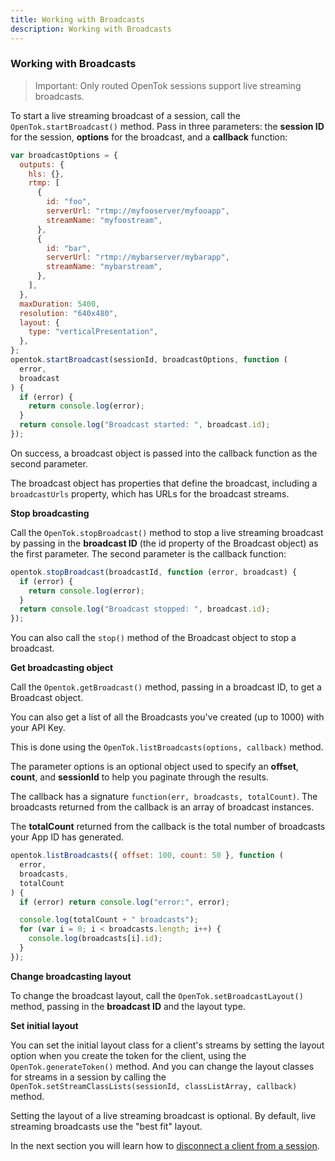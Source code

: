 ```yaml
---
title: Working with Broadcasts
description: Working with Broadcasts
---
```


### Working with Broadcasts

>Important: Only routed OpenTok sessions support live streaming broadcasts.

To start a live streaming broadcast of a session, call the `OpenTok.startBroadcast()` method. Pass in three parameters: the **session ID** for the session, **options** for the broadcast, and a **callback** function:

```js
var broadcastOptions = {
  outputs: {
    hls: {},
    rtmp: [
      {
        id: "foo",
        serverUrl: "rtmp://myfooserver/myfooapp",
        streamName: "myfoostream",
      },
      {
        id: "bar",
        serverUrl: "rtmp://mybarserver/mybarapp",
        streamName: "mybarstream",
      },
    ],
  },
  maxDuration: 5400,
  resolution: "640x480",
  layout: {
    type: "verticalPresentation",
  },
};
opentok.startBroadcast(sessionId, broadcastOptions, function (
  error,
  broadcast
) {
  if (error) {
    return console.log(error);
  }
  return console.log("Broadcast started: ", broadcast.id);
});
```
<!-- See the API reference for details on the options parameter. -->

On success, a broadcast object is passed into the callback function as the second parameter.

The broadcast object has properties that define the broadcast, including a `broadcastUrls` property, which has URLs for the broadcast streams.

**Stop broadcasting**

Call the `OpenTok.stopBroadcast()` method to stop a live streaming broadcast by passing in the **broadcast ID** (the id property of the Broadcast object) as the first parameter. The second parameter is the callback function:

```js
opentok.stopBroadcast(broadcastId, function (error, broadcast) {
  if (error) {
    return console.log(error);
  }
  return console.log("Broadcast stopped: ", broadcast.id);
});
```

You can also call the `stop()` method of the Broadcast object to stop a broadcast.

**Get broadcasting object**

Call the `Opentok.getBroadcast()` method, passing in a broadcast ID, to get a Broadcast object.

You can also get a list of all the Broadcasts you've created (up to 1000) with your API Key.

This is done using the `OpenTok.listBroadcasts(options, callback)` method.

The parameter options is an optional object used to specify an **offset**, **count**, and **sessionId** to help you paginate through the results.

The callback has a signature `function(err, broadcasts, totalCount)`. The broadcasts returned from the callback is an array of broadcast instances.

The **totalCount** returned from the callback is the total number of broadcasts your App ID has generated.

```js
opentok.listBroadcasts({ offset: 100, count: 50 }, function (
  error,
  broadcasts,
  totalCount
) {
  if (error) return console.log("error:", error);

  console.log(totalCount + " broadcasts");
  for (var i = 0; i < broadcasts.length; i++) {
    console.log(broadcasts[i].id);
  }
});
```

**Change broadcasting layout**

To change the broadcast layout, call the `OpenTok.setBroadcastLayout()` method, passing in the **broadcast ID** and the layout type.

**Set initial layout**

You can set the initial layout class for a client's streams by setting the layout option when you create the token for the client, using the `OpenTok.generateToken()` method. And you can change the layout classes for streams in a session by calling the `OpenTok.setStreamClassLists(sessionId, classListArray, callback)` method.

Setting the layout of a live streaming broadcast is optional. By default, live streaming broadcasts use the "best fit" layout.



<!-- opentok-todo: Configuring video layout for OpenTok live streaming broadcasts. https://tokbox.com/developer/guides/broadcast/live-streaming/#configuring-video-layout-for-opentok-live-streaming-broadcasts-->

<!-- opentok-todo: For more information on live streaming broadcasts, see the OpenTok live streaming broadcasts developer guide.. https://tokbox.com/developer/guides/broadcast/live-streaming/ -->

In the next section you will learn how to [disconnect a client from a session](/video/tutorials/server-side-setup/video/server-side/node/disconnect-client/node).